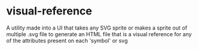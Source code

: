 # visual-reference
A utility made into a UI that takes any SVG sprite or makes a sprite out of multiple .svg file to generate an HTML file that is a visual reference for any of the attributes present on each 'symbol' or svg
